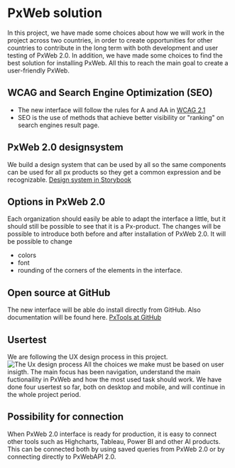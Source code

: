 # PxWeb solution
In this project, we have made some choices about how we will work in the project across two countries, in order to create opportunities for other countries to contribute in the long term with both development and user testing of PxWeb 2.0. In addition, we have made some choices to find the best solution for installing PxWeb. All this to reach the main goal to create a user-friendly PxWeb.
## WCAG and Search Engine Optimization (SEO)
- The new interface will follow the rules for A and AA in [WCAG 2.1](https://www.w3.org/TR/WCAG21/)
- SEO is the use of methods that achieve better visibility or "ranking" on search engines result page.
## PxWeb 2.0 designsystem
We build a design system that can be used by all so the same components can be used for all px products so they get a common expression and be recognizable. 
[Design system in Storybook](https://pxweb2.pages.dev/storybook/)
## Options in PxWeb 2.0
Each organization should easily be able to adapt the interface a little, but it should still be possible to see that it is a Px-product. 
The changes will be possible to introduce both before and after installation of PxWeb 2.0.
It will be possible to change
- colors
- font
- rounding of the corners of the elements in the interface.
## Open source at GitHub
The new interface will be able do install directly from GitHub. Also documentation will be found here. 
[PxTools at GitHub](https://github.com/pxtools)
## Usertest
We are following the UX design process in this project.
![The Ux design process](https://github.com/PxTools/PxWeb2/assets/81364833/8534bfdb-1d0c-49ef-8f2b-5b59357a37bf)
All the choices we make must be based on user insigth. 
The main focus has been navigation, understand the main fuctionaility in PxWeb and how the most used task should work.
We have done four usertest so far, both on desktop and mobile, and will continue in the whole project period. 
## Possibility for connection
When PxWeb 2.0 interface is ready for production, it is easy to connect other tools such as Highcharts, Tableau, Power BI and other AI products. This can be connected both by using saved queries from PxWeb 2.0 or by connecting directly to PxWebAPI 2.0.
